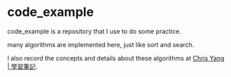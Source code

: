 code_example
============
code_example is a repository that I use to do some practice.

many algorithms are implemented here, just like sort and search.

I also record the concepts and details about these algorithms at <a href = "140.117.169.131/wordpress" target="_blank">Chris Yang | 學習筆記</a>.
